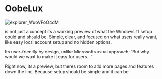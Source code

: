# OobeLux

![explorer_WuoVFoO4dM](https://github.com/user-attachments/assets/82ca3f77-e9f8-4ade-8b9b-aa854cab4ffc)

is not just a concept its a working preview of what the Windows 11 setup could and should be. Simple, clear, and focused on what users really want, like easy local account setup and no hidden options.

Its user-friendly by design, unlike Microsofts usual approach:
“But why would we want to make it easy for users…”

Right now, its a preview, but theres room to add more pages and features down the line. Because setup should be simple and it can be

